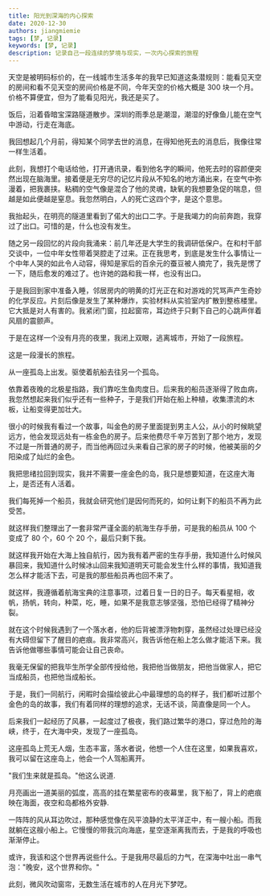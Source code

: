 ```yaml
---
title: 阳光到深海的内心探索
date: 2020-12-30
authors: jiangmiemie
tags: [梦, 记录]
keywords: [梦, 记录]
description: 记录自己一段连续的梦境与现实，一次内心探索的旅程
---
```


天空是被明码标价的，在一线城市生活多年的我早已知道这条潜规则：能看见天空的房间和看不见天空的房间价格是不同，今年天空的价格大概是 300 块一个月。价格不算便宜，但为了能看见阳光，我还是买了。

饭后，沿着昏暗宝深路隧道散步。深圳的雨季总是潮湿，潮湿的好像鱼儿能在空气中游动，行走在海底。

我回想起几个月前，得知某个同学去世的消息，在得知他死去的消息后，我像往常一样生活着。

此刻，我想打个电话给他，打开通讯录，看到他名字的瞬间，他死去时的容颜便突然出现在脑海里。接着便是无穷尽的记忆片段从不知名的地方涌出来，在空气中弥漫着，把我裹挟。粘稠的空气像是混合了他的灵魂，缺氧的我想要急促的喘息，但越是如此便越是窒息。我忽然明白，人的死亡这四个字，是这个意思。

我抬起头，在明亮的隧道里看到了偌大的出口二字。于是我竭力的向前奔跑，我穿过了出口。可惜的是，什么也没有发生。

随之另一段回忆的片段向我涌来：前几年还是大学生的我调研低保户。在和村干部交谈中，一位中年女性带着哭腔走了过来。正在我思考，到底是发生什么事情让一个中年人哭的如此令人动容，得知是家后的百余元的蚕豆被人摘完了，我先是愣了一下，随后愈发的难过了。也许她的路和我一样，也没有出口。

于是我回到家中准备入睡，邻居房内的明黄的灯光正在和对游戏的咒骂声产生奇妙的化学反应。片刻后像是发生了某种爆炸，实验材料从实验室内扩散到整栋楼里。它大抵是对人有害的。我紧闭门窗，拉起窗帘，耳边终于只剩下自己的心跳声伴着风扇的震颤声。

于是在这样一个没有月亮的夜里，我闭上双眼，逃离城市，开始了一段旅程。

这是一段漫长的旅程。

从一座孤岛上出发。驱使着航船去往另一个孤岛。

依靠着夜晚的北极星指路，我们靠吃生鱼肉度日。后来我的船员逐渐得了败血病，我忽然想起来我们似乎还有一些种子，于是我们开始在船上种植，收集漂流的木板，让船变得更加壮大。

很小的时候我有看过一个故事，叫金色的房子里面提到男主人公，从小的时候眺望远方，他会发现远处有一栋金色的房子。后来他费尽千辛万苦到了那个地方，发现不过是一所普通的房子，而当他再回过头来看自己家的房子的时候，他被美丽的夕阳染成了灿烂的金色。

我把思绪拉回到现实，我并不需要一座金色的岛，我只是想要知道，在这座大海上，是否还有人活着。

我们每死掉一个船员，我就会研究他们是因何而死的，如何让剩下的船员不再为此受苦。

就这样我们整理出了一套非常严谨全面的航海生存手册，可是我的船员从 100 个变成了 80 个，60 个 20 个，最后只剩下我。

就这样我开始在大海上独自航行，因为我有着严密的生存手册，我知道什么时候风暴回来，我知道什么时候冰山回来我知道明天可能会发生什么样的事情，我知道我怎么样才能活下去，可是我的那些船员再也回不来了。

就这样，我遵循着航海宝典的注意事项，过着日复一日的日子。每天看星相，收帆，扬帆，转向，种菜，吃，睡，如果不是我意志够坚强，恐怕已经得了精神分裂。

就在这个时候我遇到了一个落水者，他的后背被漂浮物刺穿，虽然经过处理已经没有大碍但留下了醒目的疤痕。我非常高兴，我告诉他在船上怎么做才能活下来。我告诉他做哪些事情可能会让自己丧命。

我毫无保留的把我毕生所学全部传授给他，我把他当做朋友，把他当做家人，把它当成船员，也把他当成船长。

于是，我们一同航行，闲暇时会描绘彼此心中最理想的岛的样子，我们都听过那个金色的岛的故事，我们有着同样的理想的追求，无话不谈，简直像是同一个人。

后来我们一起经历了风暴，一起度过了极夜，我们路过繁华的港口，穿过危险的海峡，终于，在大海中央，发现了一座孤岛。

这座孤岛上荒无人烟，生态丰富，落水者说，他想一个人住在这里，如果我喜欢，我可以留在这座岛上，他会一个人驾船离开。

"我们生来就是孤岛。"他这么说道.

月亮画出一道美丽的弧度，高高的挂在繁星密布的夜幕里，我下船了，背上的疤痕映在海面，夜空和岛都格外安静.

一阵阵的风从耳边吹过，那种感觉像在风平浪静的太平洋正中，有一艘小船。而我就躺在这艘小船上。它慢慢的带我沉向海底，星空逐渐离我而去，于是我的呼吸也渐渐停止。

或许，我该和这个世界再说些什么。于是我用尽最后的力气，在深海中吐出一串气泡："晚安，这个世界和你。"

此刻，微风吹动窗帘，无数生活在城市的人在月光下梦呓。
